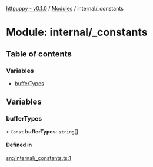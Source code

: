 [httpuppy - v0.1.0](../README.md) / [Modules](../modules.md) / internal/\_constants

# Module: internal/\_constants

## Table of contents

### Variables

- [bufferTypes](internal__constants.md#buffertypes)

## Variables

### bufferTypes

• `Const` **bufferTypes**: `string`[]

#### Defined in

[src/internal/_constants.ts:1](https://github.com/abschill/httpuppy/blob/8b3eb74/src/internal/_constants.ts#L1)
